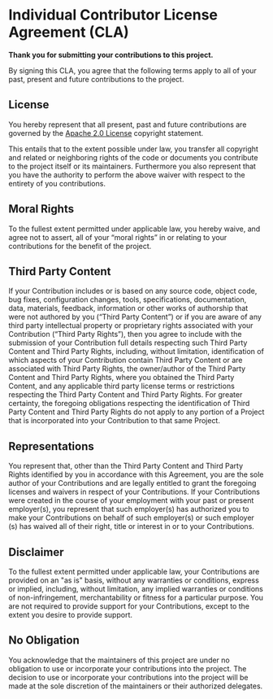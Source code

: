 # Individual Contributor License Agreement (CLA)

**Thank you for submitting your contributions to this project.**

By signing this CLA, you agree that the following terms apply to all of your
past, present and future contributions to the project.

## License

You hereby represent that all present, past and future contributions are
governed by the [Apache 2.0 License](http://www.apache.org/licenses/LICENSE-2.0)
copyright statement.

This entails that to the extent possible under law, you transfer all copyright
and related or neighboring rights of the code or documents you contribute to the
project itself or its maintainers. Furthermore you also represent that you have
the authority to perform the above waiver with respect to the entirety of you
contributions.

## Moral Rights

To the fullest extent permitted under applicable law, you hereby waive, and
agree not to assert, all of your “moral rights” in or relating to your
contributions for the benefit of the project.

## Third Party Content

If your Contribution includes or is based on any source code, object code, bug
fixes, configuration changes, tools, specifications, documentation, data,
materials, feedback, information or other works of authorship that were not
authored by you (“Third Party Content”) or if you are aware of any third party
intellectual property or proprietary rights associated with your Contribution
(“Third Party Rights”), then you agree to include with the submission of your
Contribution full details respecting such Third Party Content and Third Party
Rights, including, without limitation, identification of which aspects of your
Contribution contain Third Party Content or are associated with Third Party
Rights, the owner/author of the Third Party Content and Third Party Rights,
where you obtained the Third Party Content, and any applicable third party
license terms or restrictions respecting the Third Party Content and Third Party
Rights. For greater certainty, the foregoing obligations respecting the
identification of Third Party Content and Third Party Rights do not apply to any
portion of a Project that is incorporated into your Contribution to that same
Project.

## Representations

You represent that, other than the Third Party Content and Third Party Rights
identified by you in accordance with this Agreement, you are the sole author of
your Contributions and are legally entitled to grant the foregoing licenses and
waivers in respect of your Contributions. If your Contributions were created in
the course of your employment with your past or present employer(s), you
represent that such employer(s) has authorized you to make your Contributions on
behalf of such employer(s) or such employer (s) has waived all of their right,
title or interest in or to your Contributions.

## Disclaimer

To the fullest extent permitted under applicable law, your Contributions are
provided on an "as is" basis, without any warranties or conditions, express or
implied, including, without limitation, any implied warranties or conditions of
non-infringement, merchantability or fitness for a particular purpose. You are
not required to provide support for your Contributions, except to the extent you
desire to provide support.

## No Obligation

You acknowledge that the maintainers of this project are under no obligation to
use or incorporate your contributions into the project. The decision to use or
incorporate your contributions into the project will be made at the sole
discretion of the maintainers or their authorized delegates.
